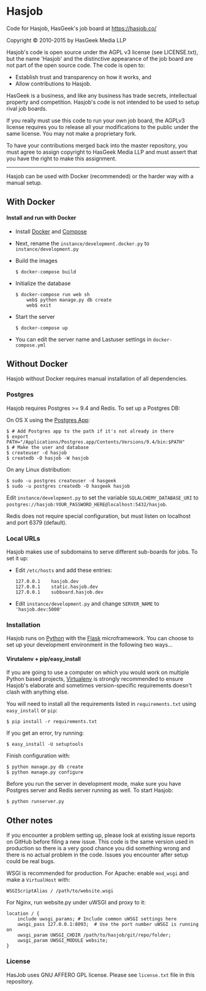 Hasjob
======

Code for Hasjob, HasGeek's job board at https://hasjob.co/

Copyright © 2010-2015 by HasGeek Media LLP

Hasjob's code is open source under the AGPL v3 license (see LICENSE.txt),
but the name 'Hasjob' and the distinctive appearance of the job board are
not part of the open source code. The code is open to:

* Establish trust and transparency on how it works, and
* Allow contributions to Hasjob.

HasGeek is a business, and like any business has trade secrets, intellectual
property and competition. Hasjob's code is not intended to be used to setup
rival job boards.

If you really must use this code to run your own job board, the AGPLv3 license
requires you to release all your modifications to the public under the same
license. You may not make a proprietary fork.

To have your contributions merged back into the master repository, you must
agree to assign copyright to HasGeek Media LLP and must assert that you have
the right to make this assignment.

-----

Hasjob can be used with Docker (recommended) or the harder way with a manual setup.

## With Docker

#### Install and run with Docker

* Install [Docker](https://docs.docker.com/installation/) and [Compose](https://docs.docker.com/compose/install/)

* Next, rename the `instance/development.docker.py` to `instance/development.py`

* Build the images

    ```
    $ docker-compose build
    ```

* Initialize the database

    ```
    $ docker-compose run web sh
        web$ python manage.py db create
        web$ exit
    ```

* Start the server
    
    ```
    $ docker-compose up
    ```

* You can edit the server name and Lastuser settings in `docker-compose.yml`

## Without Docker

Hasjob without Docker requires manual installation of all dependencies.

### Postgres

Hasjob requires Postgres >= 9.4 and Redis. To set up a Postgres DB:

On OS X using the [Postgres App](http://postgresapp.com):

    $ # Add Postgres app to the path if it's not already in there
    $ export PATH="/Applications/Postgres.app/Contents/Versions/9.4/bin:$PATH"
    $ # Make the user and database
    $ createuser -d hasjob
    $ createdb -O hasjob -W hasjob

On any Linux distribution:

    $ sudo -u postgres createuser -d hasgeek
    $ sudo -u postgres createdb -O hasgeek hasjob

Edit `instance/development.py` to set the variable `SQLALCHEMY_DATABASE_URI` to `postgres://hasjob:YOUR_PASSWORD_HERE@localhost:5432/hasjob`.

Redis does not require special configuration, but must listen on localhost and port 6379 (default).

### Local URLs

Hasjob makes use of subdomains to serve different sub-boards for jobs. To set it up:

* Edit `/etc/hosts` and add these entries:

    ```
    127.0.0.1    hasjob.dev
    127.0.0.1    static.hasjob.dev
    127.0.0.1    subboard.hasjob.dev
    ```

* Edit `instance/development.py` and change `SERVER_NAME` to `'hasjob.dev:5000'`

### Installation

Hasjob runs on [Python](https://www.python.org) with the [Flask](http://flask.pocoo.org/) microframework. You can choose to set up your development environment in the following two ways…

#### Virutalenv + pip/easy_install

If you are going to use a computer on which you would work on multiple Python based projects, [Virtualenv](docs.python-guide.org/en/latest/dev/virtualenvs/) is strongly recommended to ensure Hasjob's elaborate and sometimes version-specific requirements doesn't clash with anything else.

You will need to install all the requirements listed in `requirements.txt` using `easy_install` or `pip`:

    $ pip install -r requirements.txt

If you get an error, try running:

    $ easy_install -U setuptools

Finish configuration with:

    $ python manage.py db create
    $ python manage.py configure

Before you run the server in development mode, make sure you have Postgres server and Redis server running as well. To start Hasjob:

    $ python runserver.py

## Other notes

If you encounter a problem setting up, please look at existing issue reports
on GitHub before filing a new issue. This code is the same version used in
production so there is a very good chance you did something wrong and there
is no actual problem in the code. Issues you encounter after setup could
be real bugs.

WSGI is recommended for production. For Apache: enable `mod_wsgi` and make a
`VirtualHost` with:

    WSGIScriptAlias / /path/to/website.wsgi

For Nginx, run website.py under uWSGI and proxy to it:

    location / {
        include uwsgi_params; # Include common uWSGI settings here
        uwsgi_pass 127.0.0.1:8093;  # Use the port number uWSGI is running on
        uwsgi_param UWSGI_CHDIR /path/to/hasjob/git/repo/folder;
        uwsgi_param UWSGI_MODULE website;
    }

### License

HasJob uses GNU AFFERO GPL license. Please see `license.txt` file in this
repository.
